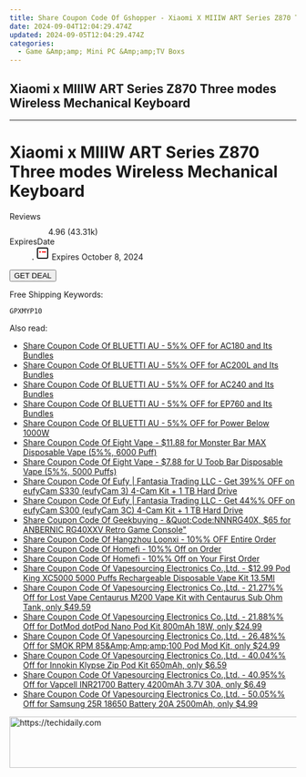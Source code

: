 ```yaml
---
title: Share Coupon Code Of Gshopper - Xiaomi X MIIIW ART Series Z870 Three Modes Wireless Mechanical Keyboard
date: 2024-09-04T12:04:29.474Z
updated: 2024-09-05T12:04:29.474Z
categories:
  - Game &Amp;amp; Mini PC &Amp;amp;TV Boxs
---
```


## Xiaomi x MIIIW ART Series Z870 Three modes Wireless Mechanical Keyboard

<hr>
<main class="px-4 py-6 sm:p-6 md:px-8 md:py-10">
  <div class="mx-auto grid max-w-4xl grid-cols-1 lg:max-w-5xl lg:grid-cols-2 lg:gap-x-20">
    <div class="relative col-start-1 row-start-1 flex flex-col-reverse rounded-lg bg-gradient-to-t from-black/75 via-black/0 p-3 sm:row-start-2 sm:bg-none sm:p-0 lg:row-start-1">
      <h1 class="mt-1 text-lg font-semibold text-white sm:text-slate-900 md:text-2xl dark:sm:text-white">Xiaomi x MIIIW ART Series Z870 Three modes Wireless Mechanical Keyboard</h1>
    </div>
        <dl class="row-start-2 mt-4 flex items-center text-xs font-medium sm:row-start-3 sm:mt-1 md:mt-2.5 lg:row-start-2">
      <dt class="sr-only">Reviews</dt>
      <dd class="flex items-center text-indigo-600 dark:text-indigo-400">
        <svg width="24" height="24" fill="none" aria-hidden="true" class="mr-1 stroke-current dark:stroke-indigo-500">
          <path d="m12 5 2 5h5l-4 4 2.103 5L12 16l-5.103 3L9 14l-4-4h5l2-5Z" stroke-width="2" stroke-linecap="round" stroke-linejoin="round" />
        </svg>
        <span>4.96 <span class="font-normal text-slate-400">(43.31k)</span></span>
      </dd>
      <dt class="sr-only">ExpiresDate</dt>
      <dd class="flex items-center">
        <svg width="2" height="2" aria-hidden="true" fill="currentColor" class="mx-3 text-slate-300">
          <circle cx="1" cy="1" r="1" />
        </svg>
        <svg width="24" height="24" viewBox="0 0 24 24" fill="none" stroke="currentColor" stroke-width="2">
          <rect x="3" y="3" width="18" height="18" rx="2" fill="#fff" />
          <path d="M6 10L18 10" stroke="red" stroke-width="2" fill="none" />
          <path d="M10 6L10 18" stroke="#fff" stroke-width="2" fill="none" />
        </svg>
        Expires October 8, 2024      </dd>
    </dl>
    <div class="col-start-1 row-start-3 mt-4 self-center sm:col-start-2 sm:row-span-2 sm:row-start-2 sm:mt-0 lg:col-start-1 lg:row-start-3 lg:row-end-4 lg:mt-6">
      <button type="button" onClick="javascript:window.open(decodeURIComponent('https%3A%2F%2Fwww.shareasale.com%2Fu.cfm%3Fd%3D1118299%26m%3D97331%26u%3D4338022'), '_blank');void(0);" class="rounded-lg bg-red-600 px-3 py-2 text-sm font-medium leading-6 text-white">GET DEAL</button>
    </div>
    <p class="col-start-1 mt-4 text-sm leading-6 sm:col-span-2 lg:col-span-1 lg:row-start-4 lg:mt-6 dark:text-slate-400">Free Shipping Keywords: </p>
    <p class="mt-4">
      <code class="bg-purple-900 p-4 text-sm font-bold tracking-widest text-white">GPXMYP10</code>
    </p>
  </div>
</main>
<span class="atpl-alsoreadstyle">Also read:</span>
<div><ul>
<li><a href="https://coupons.techidaily.com/coupon-1227451-share-109567-sale/"><u>Share Coupon Code Of BLUETTI AU - 5%% OFF for AC180 and Its Bundles</u></a></li>
<li><a href="https://coupons.techidaily.com/coupon-1227453-share-109567-sale/"><u>Share Coupon Code Of BLUETTI AU - 5%% OFF for AC200L and Its Bundles</u></a></li>
<li><a href="https://coupons.techidaily.com/coupon-1227455-share-109567-sale/"><u>Share Coupon Code Of BLUETTI AU - 5%% OFF for AC240 and Its Bundles</u></a></li>
<li><a href="https://coupons.techidaily.com/coupon-1227456-share-109567-sale/"><u>Share Coupon Code Of BLUETTI AU - 5%% OFF for EP760 and Its Bundles</u></a></li>
<li><a href="https://coupons.techidaily.com/coupon-1227457-share-109567-sale/"><u>Share Coupon Code Of BLUETTI AU - 5%% OFF for Power Below 1000W</u></a></li>
<li><a href="https://coupons.techidaily.com/coupon-1081569-share-59344-sale/"><u>Share Coupon Code Of Eight Vape - $11.88 for Monster Bar MAX Disposable Vape (5%%, 6000 Puff)</u></a></li>
<li><a href="https://coupons.techidaily.com/coupon-1081516-share-59344-sale/"><u>Share Coupon Code Of Eight Vape - $7.88 for U Toob Bar Disposable Vape (5%%, 5000 Puffs)</u></a></li>
<li><a href="https://coupons.techidaily.com/coupon-1232885-share-115200-sale/"><u>Share Coupon Code Of Eufy | Fantasia Trading LLC - Get 39%% OFF on eufyCam S330 (eufyCam 3) 4-Cam Kit + 1 TB Hard Drive</u></a></li>
<li><a href="https://coupons.techidaily.com/coupon-1232887-share-115200-sale/"><u>Share Coupon Code Of Eufy | Fantasia Trading LLC - Get 44%% OFF on eufyCam S300 (eufyCam 3C) 4-Cam Kit + 1 TB Hard Drive</u></a></li>
<li><a href="https://coupons.techidaily.com/coupon-1232636-share-38812-sale/"><u>Share Coupon Code Of Geekbuying - &Quot;Code:NNNRG40X, $65 for ANBERNIC RG40XXV Retro Game Console&quot;</u></a></li>
<li><a href="https://coupons.techidaily.com/coupon-1232914-share-155620-sale/"><u>Share Coupon Code Of Hangzhou Loonxi - 10%% OFF  Entire Order</u></a></li>
<li><a href="https://coupons.techidaily.com/coupon-1072100-share-136652-sale/"><u>Share Coupon Code Of Homefi - 10%% Off on Order</u></a></li>
<li><a href="https://coupons.techidaily.com/coupon-1007207-share-136652-sale/"><u>Share Coupon Code Of Homefi - 10%% Off on Your First Order</u></a></li>
<li><a href="https://coupons.techidaily.com/coupon-928711-share-90958-sale/"><u>Share Coupon Code Of Vapesourcing Electronics Co.,Ltd. - $12.99 Pod King XC5000 5000 Puffs Rechargeable Disposable Vape Kit 13.5Ml</u></a></li>
<li><a href="https://coupons.techidaily.com/coupon-967927-share-90958-sale/"><u>Share Coupon Code Of Vapesourcing Electronics Co.,Ltd. - 21.27%% Off for Lost Vape Centaurus M200 Vape Kit with Centaurus Sub Ohm Tank, only $49.59</u></a></li>
<li><a href="https://coupons.techidaily.com/coupon-997665-share-90958-sale/"><u>Share Coupon Code Of Vapesourcing Electronics Co.,Ltd. - 21.88%% Off for DotMod dotPod Nano Pod Kit 800mAh 18W, only $24.99</u></a></li>
<li><a href="https://coupons.techidaily.com/coupon-941775-share-90958-sale/"><u>Share Coupon Code Of Vapesourcing Electronics Co.,Ltd. - 26.48%% Off for SMOK RPM 85&Amp;Amp;amp;100 Pod Mod Kit, only $24.99</u></a></li>
<li><a href="https://coupons.techidaily.com/coupon-1037475-share-90958-sale/"><u>Share Coupon Code Of Vapesourcing Electronics Co.,Ltd. - 40.04%% Off for Innokin Klypse Zip Pod Kit 650mAh, only $6.59</u></a></li>
<li><a href="https://coupons.techidaily.com/coupon-933468-share-90958-sale/"><u>Share Coupon Code Of Vapesourcing Electronics Co.,Ltd. - 40.95%% Off for Vapcell INR21700 Battery 4200mAh 3.7V 30A, only $6.49</u></a></li>
<li><a href="https://coupons.techidaily.com/coupon-899319-share-90958-sale/"><u>Share Coupon Code Of Vapesourcing Electronics Co.,Ltd. - 50.05%% Off for Samsung 25R 18650 Battery 20A 2500mAh, only $4.99</u></a></li>
</ul></div>

<ins class="adsbygoogle"
      style="display:block"
      data-ad-client="ca-pub-7571918770474297"
      data-ad-slot="8358498916"
      data-ad-format="auto"
      data-full-width-responsive="true"></ins>
<!-- affiliate ads begin -->
<a href="https://dhgate.sjv.io/c/5597632/1172027/12108" target="_top" id="1172027">
  <img src="//a.impactradius-go.com/display-ad/12108-1172027" border="0" alt="https://techidaily.com" width="728" height="90"/>
</a>
<img height="0" width="0" src="https://dhgate.sjv.io/i/5597632/1172027/12108" style="position:absolute;visibility:hidden;" border="0" />
<!-- affiliate ads end -->